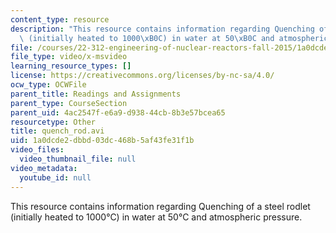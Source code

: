```yaml
---
content_type: resource
description: "This resource contains information regarding Quenching of a steel rodlet\
  \ (initially heated to 1000\xB0C) in water at 50\xB0C and atmospheric pressure."
file: /courses/22-312-engineering-of-nuclear-reactors-fall-2015/1a0dcde2dbbd03dc468b5af43fe31f1b_quench_rod.avi
file_type: video/x-msvideo
learning_resource_types: []
license: https://creativecommons.org/licenses/by-nc-sa/4.0/
ocw_type: OCWFile
parent_title: Readings and Assignments
parent_type: CourseSection
parent_uid: 4ac2547f-e6a9-d938-44cb-8b3e57bcea65
resourcetype: Other
title: quench_rod.avi
uid: 1a0dcde2-dbbd-03dc-468b-5af43fe31f1b
video_files:
  video_thumbnail_file: null
video_metadata:
  youtube_id: null
---
```

This resource contains information regarding Quenching of a steel rodlet (initially heated to 1000°C) in water at 50°C and atmospheric pressure.